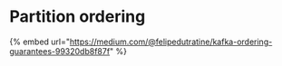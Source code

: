 # Partition ordering

{% embed url="https://medium.com/@felipedutratine/kafka-ordering-guarantees-99320db8f87f" %}



